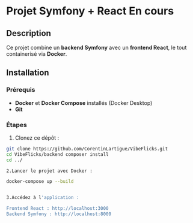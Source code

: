 # Projet Symfony + React En cours

## Description

Ce projet combine un **backend Symfony** avec un **frontend React**, le tout containerisé via **Docker**.

## Installation

### Prérequis

- **Docker** et **Docker Compose** installés (Docker Desktop)
- **Git**

### Étapes

1. Clonez ce dépôt :

```bash
git clone https://github.com/CorentinLartigue/VibeFlicks.git
cd VibeFlicks/backend composer install
cd ../

2.Lancer le projet avec Docker :

docker-compose up --build


3.Accédez à l'application :

Frontend React : http://localhost:3000
Backend Symfony : http://localhost:8000

